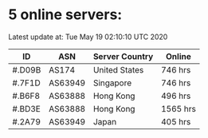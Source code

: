 # 5 online servers:

Latest update at: Tue May 19 02:10:10 UTC 2020

| ID | ASN | Server Country | Online |
| -- | --- | -------------- | ------ |
| #.D09B | AS174 | United States | 746 hrs |
| #.7F1D | AS63949 | Singapore | 746 hrs |
| #.B6F8 | AS63888 | Hong Kong | 496 hrs |
| #.BD3E | AS63888 | Hong Kong | 1565 hrs |
| #.2A79 | AS63949 | Japan | 405 hrs |

